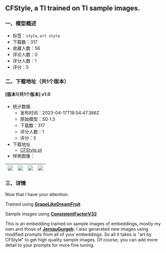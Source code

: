 ## CFStyle, a TI trained on TI sample images.
### 一、模型概述

- 标签：`style`, `art style`
- 下载数：317
- 收藏人数：56
- 评论人数：0
- 评分人数：1
- 评分：5

### 二、下载地址（共1个版本）

#### [版本1/共1个版本] v1.0

- 统计数据
  - 发布时间：2023-04-17T18:54:47.386Z
  - 原始模型：SD 1.5
  - 下载数：317
  - 评分人数：1
  - 评分：5
- 下载地址
  - [CFStyle.pt](https://civitai.com/api/download/models/47707)
- 样例图像：

| <img src="https://image.civitai.com/xG1nkqKTMzGDvpLrqFT7WA/a509e4ef-5369-4482-8353-a4da0812de00/width=450/514206.jpeg" /> | <img src="https://image.civitai.com/xG1nkqKTMzGDvpLrqFT7WA/722accbd-7dcf-4b5b-3917-1e648c580100/width=450/514122.jpeg" /> | <img src="https://image.civitai.com/xG1nkqKTMzGDvpLrqFT7WA/cb664ef0-c3d5-415c-c159-7ed8e592c600/width=450/514160.jpeg" /> | <img src="https://image.civitai.com/xG1nkqKTMzGDvpLrqFT7WA/c89ca831-bcff-4b1b-8fbe-4f6e13e3d300/width=450/514110.jpeg" /> |
| ---- | ---- | ---- | ---- |


### 三、详情
<p>Now that I have your attention.</p><p>Trained using <a target="_blank" rel="ugc" href="https://civitai.com/models/4922/grapelikedreamfruit"><strong>GrapeLikeDreamFruit</strong></a></p><p>Sample images using <a target="_blank" rel="ugc" href="https://civitai.com/models/9114?modelVersionId=31357"><strong>ConsistentFactorV32</strong></a></p><p>This is an embedding trained on sample images of embeddings, mostly my own and those of <a target="_blank" rel="ugc" href="https://civitai.com/user/JernauGurgeh"><strong>JernauGurgeh</strong></a><strong>.</strong> I also generated new images using modified prompts from all of your embeddings. So all it takes is "art by CFStyle" to get high quality sample images. Of course, you can add more detail to your prompts for more fine tuning.</p>
